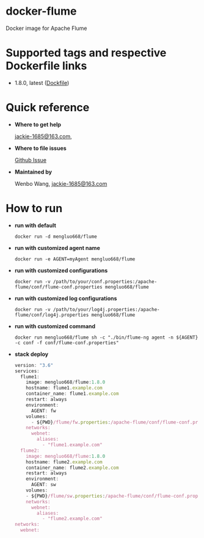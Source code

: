 # docker-flume

Docker image for Apache Flume

# Supported tags and respective Dockerfile links

* 1.8.0, latest ([Dockfile](https://github.com/supermanHub/docker-flume))

# Quick reference

* **Where to get help**

  <jackie-1685@163.com>, 

* **Where to file issues**

  [Github Issue](https://github.com/supermanHub/docker-flume/issues/new)

* **Maintained by**
  
  Wenbo Wang, <jackie-1685@163.com>

# How to run

* **run with default**
  
  `docker run -d mengluo668/flume`

* **run with customized agent name**
  
  `docker run -e AGENT=myAgent mengluo668/flume`

* **run with customized configurations**

  `docker run -v /path/to/your/conf.properties:/apache-flume/conf/flume-conf.properties mengluo668/flume`

* **run with customized log configurations**

  `docker run -v /path/to/your/log4j.properties:/apache-flume/conf/log4j.properties mengluo668/flume`

* **run with customized command**
  
  `docker run mengluo668/flume sh -c "./bin/flume-ng agent -n ${AGENT} -c conf -f conf/flume-conf.properties"`

* **stack deploy**

  ```js
  version: "3.6"
  services:
    flume1:
      image: mengluo668/flume:1.8.0
      hostname: flume1.example.com
      container_name: flume1.example.com
      restart: always
      environment:
        AGENT: fw
      volumes:
        - ${PWD}/flume/fw.properties:/apache-flume/conf/flume-conf.properties
      networks:
        webnet:
          aliases:
            - "flume1.example.com"
    flume2:
      image: mengluo668/flume:1.8.0
      hostname: flume2.example.com
      container_name: flume2.example.com
      restart: always
      environment:
        AGENT: sw
      volumes:
      - ${PWD}/flume/sw.properties:/apache-flume/conf/flume-conf.properties
      networks:
        webnet:
          aliases:
            - "flume2.example.com"
  networks:
    webnet:
  ```